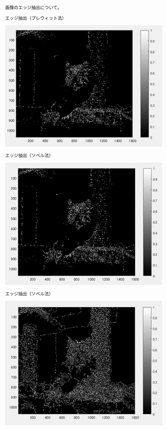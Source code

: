  画像のエッジ抽出について。
 
エッジ抽出（プレウィット法）

![](https://github.com/suuzoudan/homework/blob/master/eccat.PNG?raw=true)

エッジ抽出（ソベル法）

![](https://github.com/suuzoudan/homework/blob/master/ec2cat.PNG?raw=true)

エッジ抽出（ソベル法）

![](https://github.com/suuzoudan/homework/blob/master/ec3cat.PNG?raw=true)
